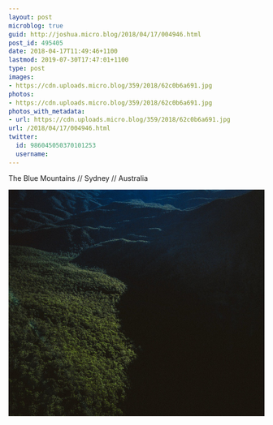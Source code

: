 ```yaml
---
layout: post
microblog: true
guid: http://joshua.micro.blog/2018/04/17/004946.html
post_id: 495405
date: 2018-04-17T11:49:46+1100
lastmod: 2019-07-30T17:47:01+1100
type: post
images:
- https://cdn.uploads.micro.blog/359/2018/62c0b6a691.jpg
photos:
- https://cdn.uploads.micro.blog/359/2018/62c0b6a691.jpg
photos_with_metadata:
- url: https://cdn.uploads.micro.blog/359/2018/62c0b6a691.jpg
url: /2018/04/17/004946.html
twitter:
  id: 986045050370101253
  username: 
---
```

The Blue Mountains // Sydney // Australia

<img src="uploads/2018/62c0b6a691.jpg" width="600" height="447" />
